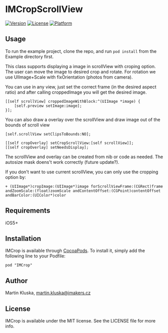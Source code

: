 # IMCropScrollView

[![Version](https://img.shields.io/cocoapods/v/IMCrop.svg?style=flat)](http://cocoadocs.org/docsets/IMCrop)
[![License](https://img.shields.io/cocoapods/l/IMCrop.svg?style=flat)](http://cocoadocs.org/docsets/IMCrop)
[![Platform](https://img.shields.io/cocoapods/p/IMCrop.svg?style=flat)](http://cocoadocs.org/docsets/IMCrop)

## Usage

To run the example project, clone the repo, and run `pod install` from the Example directory first.

This class supports displaying a image in scrollView with croping option. The user can move the image to desired crop and rotate. For rotation 
we use UIImage+Scale with fixOrientation (photos from camera).

You can use in any view, just set the correct frame (in the desired aspect ratio) and after calling croppedImage you will get the desired image.

    [[self scrollView] croppedImageWithBlock:^(UIImage *image) {
        [self.preview setImage:image];
    }];

You can also draw a overlay over the scrollView and draw image out of the bounds of scroll view

    [self.scrollView setClipsToBounds:NO];

    [[self cropOverlay] setCropScrollView:[self scrollView]];
    [[self cropOverlay] setNeedsDisplay];


The scrollView and overlay can be created from nib or code as needed. The autosize mask doens't work correctly (future update?).

If you don't want to use current scrollView, you can only use the cropping option by:

    + (UIImage*)cropImage:(UIImage*)image forScrollViewFrame:(CGRect)frame andZoomScale:(float)zoomScale andContentOffset:(CGPoint)contentOffset andBarColor:(UIColor*)color

## Requirements

iOS5+

## Installation

IMCrop is available through [CocoaPods](http://cocoapods.org). To install
it, simply add the following line to your Podfile:

    pod "IMCrop"

## Author

Martin Kluska, martin.kluska@imakers.cz

## License

IMCrop is available under the MIT license. See the LICENSE file for more info.

